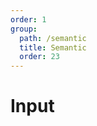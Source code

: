 ```yaml
---
order: 1
group:
  path: /semantic
  title: Semantic
  order: 23
---
```


# Input

<code src="./_demo.tsx"
  title='测试Semantic中基础组件Input'
  desc='使用自动配置查看效果'
  defaultShowCode=true
/>
